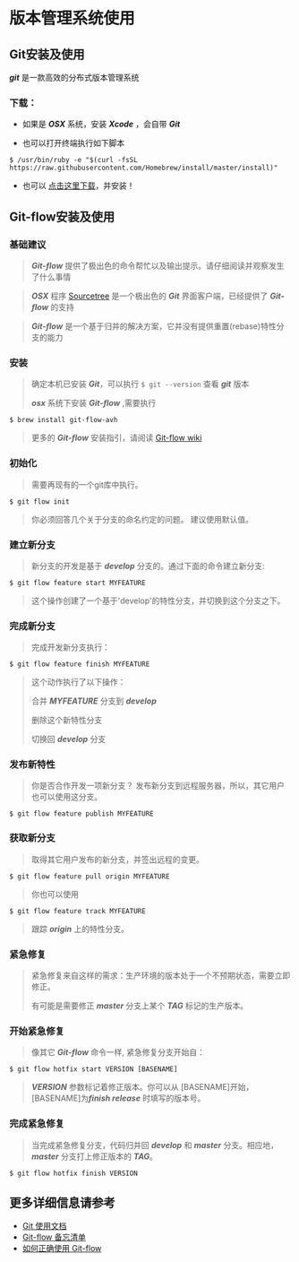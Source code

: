 # 版本管理系统使用

## Git安装及使用

***git***   是一款高效的分布式版本管理系统
### 下载：
* 如果是 ***OSX*** 系统，安装 ***Xcode*** ，会自带 ***Git***

* 也可以打开终端执行如下脚本

~~~
$ /usr/bin/ruby -e "$(curl -fsSL https://raw.githubusercontent.com/Homebrew/install/master/install)"
~~~

* 也可以 [点击这里下载](https://git-scm.com/download/mac/)，并安装！

## Git-flow安装及使用

### 基础建议
> ***Git-flow*** 提供了极出色的命令帮忙以及输出提示。请仔细阅读并观察发生了什么事情

> ***OSX*** 程序 [Sourcetree](https://www.sourcetreeapp.com) 是一个极出色的 ***Git*** 界面客户端，已经提供了 ***Git-flow*** 的支持
 
> ***Git-flow*** 是一个基于归并的解决方案，它并没有提供重置(rebase)特性分支的能力

### 安装
> 确定本机已安装 ***Git***，可以执行 `$ git --version` 查看 ***git*** 版本
>
> ***osx*** 系统下安装 ***Git-flow*** ,需要执行 

~~~
$ brew install git-flow-avh
~~~

> 更多的 ***Git-flow*** 安装指引，请阅读 [Git-flow wiki](https://github.com/petervanderdoes/gitflow-avh/wiki/Installing-on-Mac-OS-X)

### 初始化
> 需要再现有的一个git库中执行。

~~~
$ git flow init
~~~

> 你必须回答几个关于分支的命名约定的问题。
建议使用默认值。

### 建立新分支
> 新分支的开发是基于 ***develop*** 分支的。通过下面的命令建立新分支:

~~~
$ git flow feature start MYFEATURE
~~~
> 这个操作创建了一个基于'develop'的特性分支，并切换到这个分支之下。

### 完成新分支

> 完成开发新分支执行：

~~~
$ git flow feature finish MYFEATURE
~~~
> 这个动作执行了以下操作：
> 
> 合并 ***MYFEATURE*** 分支到 ***develop***
> 
> 删除这个新特性分支
> 
> 切换回 ***develop*** 分支

### 发布新特性

> 你是否合作开发一项新分支？
发布新分支到远程服务器，所以，其它用户也可以使用这分支。

~~~
$ git flow feature publish MYFEATURE
~~~

### 获取新分支

> 取得其它用户发布的新分支，并签出远程的变更。

~~~
$ git flow feature pull origin MYFEATURE
~~~

> 你也可以使用
 
~~~
$ git flow feature track MYFEATURE
~~~
> 跟踪 ***origin*** 上的特性分支。



### 紧急修复

> 紧急修复来自这样的需求：生产环境的版本处于一个不预期状态，需要立即修正。
> 
> 有可能是需要修正 ***master*** 分支上某个 ***TAG*** 标记的生产版本。

### 开始紧急修复

> 像其它 ***Git-flow*** 命令一样, 紧急修复分支开始自：
 
~~~
$ git flow hotfix start VERSION [BASENAME]
~~~

> ***VERSION*** 参数标记着修正版本。你可以从 [BASENAME]开始，[BASENAME]为***finish release*** 时填写的版本号。

### 完成紧急修复

> 当完成紧急修复分支，代码归并回 ***develop*** 和 ***master*** 分支。相应地，***master*** 分支打上修正版本的 ***TAG***。
 
~~~
$ git flow hotfix finish VERSION
~~~

## 更多详细信息请参考

* [Git 使用文档](http://www.cnblogs.com/goody9807/p/4372477.html)
* [Git-flow 备忘清单](http://danielkummer.github.io/git-flow-cheatsheet/index.zh_CN.html) 
* [如何正确使用 Git-flow](http://www.cnblogs.com/cnblogsfans/p/5075073.html)
